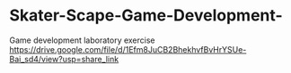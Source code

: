# Skater-Scape-Game-Development-
Game development laboratory exercise
https://drive.google.com/file/d/1Efm8JuCB2BhekhvfBvHrYSUe-Bai_sd4/view?usp=share_link
